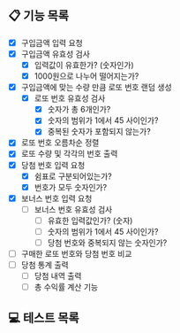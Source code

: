 ## 📋 기능 목록
- [X] 구입금액 입력 요청
- [X] 구입금액 유효성 검사 
    - [X] 입력값이 유효한가? (숫자인가)
    - [X] 1000원으로 나누어 떨어지는가?
- [X] 구입금액에 맞는 수량 만큼 로또 번호 랜덤 생성
    - [X] 로또 번호 유효성 검사
      - [X] 숫자가 총 6개인가?
      - [X] 숫자의 범위가 1에서 45 사이인가?
      - [X] 중복된 숫자가 포함되지 않는가?
- [X] 로또 번호 오름차순 정렬
- [X] 로또 수량 및 각각의 번호 출력
- [X] 당첨 번호 입력 요청
    - [X] 쉼표로 구분되어있는가?
    - [X] 번호가 모두 숫자인가?
- [X] 보너스 번호 입력 요청
    - [ ] 보너스 번호 유효성 검사
        - [ ] 유효한 입력값인가? (숫자)
        - [ ] 숫자의 범위가 1에서 45 사이인가?
        - [ ] 당첨 번호와 중복되지 않는 숫자인가?
- [ ] 구매한 로또 번호와 당첨 번호 비교
- [ ] 당첨 통계 출력
    - [ ] 당첨 내역 출력
    - [ ] 총 수익률 계산 기능

## 💻 테스트 목록
